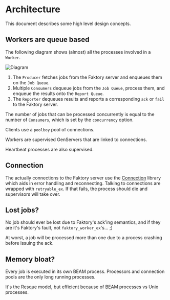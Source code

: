 # Architecture

This document describes some high level design concepts.

## Workers are queue based

The following diagram shows (almost) all the processes involved in a `Worker`.

![Diagram](http://storage.stochasticbytes.com.s3.amazonaws.com/W5kEiEJr.png)

1. The `Producer` fetches jobs from the Faktory server and enqueues them on the `Job Queue`.
1. Multiple `Consumers` dequeue jobs from the `Job Queue`, process them, and enqueue the results onto the `Report Queue`.
1. The `Reporter` dequeues results and reports a corresponding `ack` or `fail` to the Faktory server.

The number of jobs that can be processed concurrently is equal to the number of `Consumers`, which is set by the `concurrency` option.

Clients use a `poolboy` pool of connections.

Workers are supervised GenServers that are linked to connections.

Heartbeat processes are also supervised.

## Connection

The actually connections to the Faktory server use the [Connection](https://hexdocs.pm/connection/Connection.html) library which aids in error handling and reconnecting. Talking to connections are wrapped with `retryable_ex`. If that fails, the process should die and supervisors will take over.

## Lost jobs?

No job should ever be lost due to Faktory's ack'ing semantics, and if they are
it's Faktory's fault, not `faktory_worker_ex`'s... ;)

At worst, a job will be processed more than one due to a process crashing before
issuing the ack.

## Memory bloat?

Every job is executed in its own BEAM process. Processors and connection pools are the only long running processes.

It's the Resque model, but efficient because of BEAM processes vs Unix processes.
